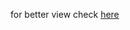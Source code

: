 for better view check [here](https://nbviewer.jupyter.org/github/kkasra12/-ImageProcessing/blob/master/04-ImageEnhancementSpatialDomain-session7/04-ImageEnhancementSpatialDomain-session7.ipynb)

